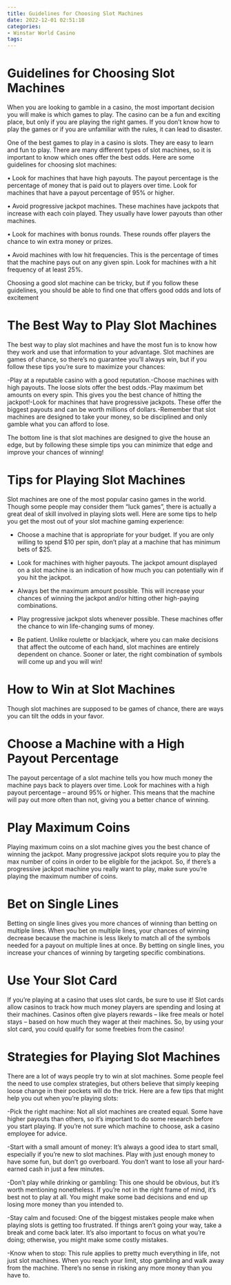 ```yaml
---
title: Guidelines for Choosing Slot Machines
date: 2022-12-01 02:51:18
categories:
- Winstar World Casino
tags:
---
```



#  Guidelines for Choosing Slot Machines

When you are looking to gamble in a casino, the most important decision you will make is which games to play. The casino can be a fun and exciting place, but only if you are playing the right games. If you don’t know how to play the games or if you are unfamiliar with the rules, it can lead to disaster.

One of the best games to play in a casino is slots. They are easy to learn and fun to play. There are many different types of slot machines, so it is important to know which ones offer the best odds. Here are some guidelines for choosing slot machines:

• Look for machines that have high payouts. The payout percentage is the percentage of money that is paid out to players over time. Look for machines that have a payout percentage of 95% or higher.

• Avoid progressive jackpot machines. These machines have jackpots that increase with each coin played. They usually have lower payouts than other machines.

• Look for machines with bonus rounds. These rounds offer players the chance to win extra money or prizes.

• Avoid machines with low hit frequencies. This is the percentage of times that the machine pays out on any given spin. Look for machines with a hit frequency of at least 25%.

Choosing a good slot machine can be tricky, but if you follow these guidelines, you should be able to find one that offers good odds and lots of excitement

#  The Best Way to Play Slot Machines

The best way to play slot machines and have the most fun is to know how they work and use that information to your advantage. Slot machines are games of chance, so there’s no guarantee you’ll always win, but if you follow these tips you’re sure to maximize your chances:

-Play at a reputable casino with a good reputation.-Choose machines with high payouts. The loose slots offer the best odds.-Play maximum bet amounts on every spin. This gives you the best chance of hitting the jackpot!-Look for machines that have progressive jackpots. These offer the biggest payouts and can be worth millions of dollars.-Remember that slot machines are designed to take your money, so be disciplined and only gamble what you can afford to lose.

The bottom line is that slot machines are designed to give the house an edge, but by following these simple tips you can minimize that edge and improve your chances of winning!

#  Tips for Playing Slot Machines

Slot machines are one of the most popular casino games in the world. Though some people may consider them “luck games”, there is actually a great deal of skill involved in playing slots well. Here are some tips to help you get the most out of your slot machine gaming experience:

* Choose a machine that is appropriate for your budget. If you are only willing to spend $10 per spin, don’t play at a machine that has minimum bets of $25.

* Look for machines with higher payouts. The jackpot amount displayed on a slot machine is an indication of how much you can potentially win if you hit the jackpot.

* Always bet the maximum amount possible. This will increase your chances of winning the jackpot and/or hitting other high-paying combinations.

* Play progressive jackpot slots whenever possible. These machines offer the chance to win life-changing sums of money.

* Be patient. Unlike roulette or blackjack, where you can make decisions that affect the outcome of each hand, slot machines are entirely dependent on chance. Sooner or later, the right combination of symbols will come up and you will win!

#  How to Win at Slot Machines

Though slot machines are supposed to be games of chance, there are ways you can tilt the odds in your favor.

# Choose a Machine with a High Payout Percentage

The payout percentage of a slot machine tells you how much money the machine pays back to players over time. Look for machines with a high payout percentage – around 95% or higher. This means that the machine will pay out more often than not, giving you a better chance of winning.

# Play Maximum Coins

Playing maximum coins on a slot machine gives you the best chance of winning the jackpot. Many progressive jackpot slots require you to play the max number of coins in order to be eligible for the jackpot. So, if there’s a progressive jackpot machine you really want to play, make sure you’re playing the maximum number of coins.

# Bet on Single Lines

Betting on single lines gives you more chances of winning than betting on multiple lines. When you bet on multiple lines, your chances of winning decrease because the machine is less likely to match all of the symbols needed for a payout on multiple lines at once. By betting on single lines, you increase your chances of winning by targeting specific combinations.

# Use Your Slot Card

If you’re playing at a casino that uses slot cards, be sure to use it! Slot cards allow casinos to track how much money players are spending and losing at their machines. Casinos often give players rewards – like free meals or hotel stays – based on how much they wager at their machines. So, by using your slot card, you could qualify for some freebies from the casino!

#  Strategies for Playing Slot Machines

There are a lot of ways people try to win at slot machines. Some people feel the need to use complex strategies, but others believe that simply keeping loose change in their pockets will do the trick. Here are a few tips that might help you out when you’re playing slots:

-Pick the right machine: Not all slot machines are created equal. Some have higher payouts than others, so it’s important to do some research before you start playing. If you’re not sure which machine to choose, ask a casino employee for advice.

-Start with a small amount of money: It’s always a good idea to start small, especially if you’re new to slot machines. Play with just enough money to have some fun, but don’t go overboard. You don’t want to lose all your hard-earned cash in just a few minutes.

-Don’t play while drinking or gambling: This one should be obvious, but it’s worth mentioning nonetheless. If you’re not in the right frame of mind, it’s best not to play at all. You might make some bad decisions and end up losing more money than you intended to.

-Stay calm and focused: One of the biggest mistakes people make when playing slots is getting too frustrated. If things aren’t going your way, take a break and come back later. It’s also important to focus on what you’re doing; otherwise, you might make some costly mistakes.

-Know when to stop: This rule applies to pretty much everything in life, not just slot machines. When you reach your limit, stop gambling and walk away from the machine. There’s no sense in risking any more money than you have to.